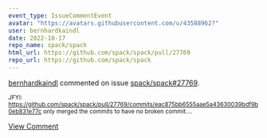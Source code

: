 ```yaml
---
event_type: IssueCommentEvent
avatar: "https://avatars.githubusercontent.com/u/43588962?"
user: bernhardkaindl
date: 2022-10-17
repo_name: spack/spack
html_url: https://github.com/spack/spack/pull/27769
repo_url: https://github.com/spack/spack
---
```


<a href='https://github.com/bernhardkaindl' target='_blank'>bernhardkaindl</a> commented on issue <a href='https://github.com/spack/spack/pull/27769' target='_blank'>spack/spack#27769</a>.

<small>JFYI: https://github.com/spack/spack/pull/27769/commits/eac875bb6555aae5a43630039bdf9b0eb831e77c only merged the commits to have no broken commit....</small>

<a href='https://github.com/spack/spack/pull/27769' target='_blank'>View Comment</a>